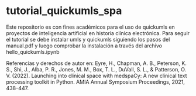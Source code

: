 # tutorial_quickumls_spa
Este repositorio es con fines académicos para el uso de quickumls en proyectos de inteligencia artificial en historia clínica electrónica.
Para seguir el tutorial se debe instalar umls y quickumls siguiendo los pasos del manual.pdf y luego comprobar la instalación a través del archivo hello_quickumls.ipynb

Referencias y derechos de autor en:
Eyre, H., Chapman, A. B., Peterson, K. S., Shi, J., Alba, P. R., Jones, M. M., Box, T. L., DuVall, S. L., & Patterson, O. V. (2022). Launching into clinical space with medspaCy: A new clinical text processing toolkit in Python. AMIA Annual Symposium Proceedings, 2021, 438–447.

